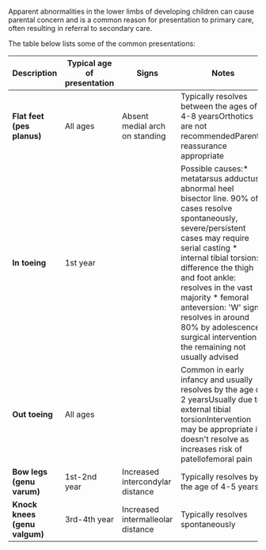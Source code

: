 Apparent abnormalities in the lower limbs of developing children can cause parental concern and is a common reason for presentation to primary care, often resulting in referral to secondary care.  
  
The table below lists some of the common presentations:  
  


| Description | Typical age of presentation | Signs | Notes |
| --- | --- | --- | --- |
| **Flat feet (pes planus)** | All ages | Absent medial arch on standing | Typically resolves between the ages of 4\-8 yearsOrthotics are not recommendedParental reassurance appropriate |
| **In toeing** | 1st year |  | Possible causes:* metatarsus adductus: abnormal heel bisector line. 90% of cases resolve spontaneously, severe/persistent cases may require serial casting * internal tibial torsion: difference the thigh and foot ankle: resolves in the vast majority * femoral anteversion: 'W' sign resolves in around 80% by adolescence, surgical intervention in the remaining not usually advised |
| **Out toeing** | All ages |  | Common in early infancy and usually resolves by the age of 2 yearsUsually due to external tibial torsionIntervention may be appropriate if doesn't resolve as increases risk of patellofemoral pain |
| **Bow legs (genu varum)** | 1st\-2nd year | Increased intercondylar distance | Typically resolves by the age of 4\-5 years |
| **Knock knees (genu valgum)** | 3rd\-4th year | Increased intermalleolar distance | Typically resolves spontaneously |

